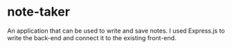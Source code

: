 # note-taker
An application that can be used to write and save notes. I used Express.js to write the back-end and connect it to the existing front-end.
